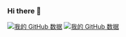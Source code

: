 ### Hi there 👋
[![我的 GitHub 数据](https://github-readme-stats.vercel.app/api?username=tianpingan)]()
[![我的 GitHub 数据](https://github-readme-stats.vercel.app/api?username=StephanXu)]()

<!--
**Tianpingan/Tianpingan** is a ✨ _special_ ✨ repository because its `README.md` (this file) appears on your GitHub profile.

Here are some ideas to get you started:

- 🔭 I’m currently working on ...
- 🌱 I’m currently learning ...
- 👯 I’m looking to collaborate on ...
- 🤔 I’m looking for help with ...
- 💬 Ask me about ...
- 📫 How to reach me: ...
- 😄 Pronouns: ...
- ⚡ Fun fact: ...
-->
